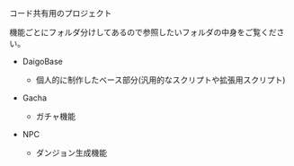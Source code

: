
コード共有用のプロジェクト

機能ごとにフォルダ分けしてあるので参照したいフォルダの中身をご覧ください。
* DaigoBase
  * 個人的に制作したベース部分(汎用的なスクリプトや拡張用スクリプト)

* Gacha
  * ガチャ機能
  
* NPC
  * ダンジョン生成機能
  
